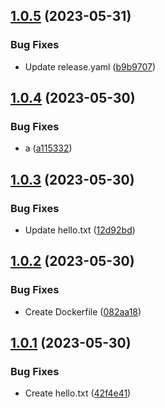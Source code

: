 ## [1.0.5](https://github.com/sarafpradumna/test-ghcr-version/compare/v1.0.4...v1.0.5) (2023-05-31)


### Bug Fixes

* Update release.yaml ([b9b9707](https://github.com/sarafpradumna/test-ghcr-version/commit/b9b97072ae6937782c48afc960978f7e11d48b46))



## [1.0.4](https://github.com/sarafpradumna/test-ghcr-version/compare/v1.0.3...v1.0.4) (2023-05-30)


### Bug Fixes

* a ([a115332](https://github.com/sarafpradumna/test-ghcr-version/commit/a115332191a941ca04529a2c0d1da71af3fca289))



## [1.0.3](https://github.com/sarafpradumna/test-ghcr-version/compare/v1.0.2...v1.0.3) (2023-05-30)


### Bug Fixes

* Update hello.txt ([12d92bd](https://github.com/sarafpradumna/test-ghcr-version/commit/12d92bd7cb8a3b1d7b4ab20c347188c7913f05c1))



## [1.0.2](https://github.com/sarafpradumna/test-ghcr-version/compare/v1.0.1...v1.0.2) (2023-05-30)


### Bug Fixes

* Create Dockerfile ([082aa18](https://github.com/sarafpradumna/test-ghcr-version/commit/082aa184e2ab5f3d51c075de672c57b426e6d52e))



## [1.0.1](https://github.com/sarafpradumna/test-ghcr-version/compare/42f4e410b6ee61cba5a0902a017c567f4eeca88b...v1.0.1) (2023-05-30)


### Bug Fixes

* Create hello.txt ([42f4e41](https://github.com/sarafpradumna/test-ghcr-version/commit/42f4e410b6ee61cba5a0902a017c567f4eeca88b))



